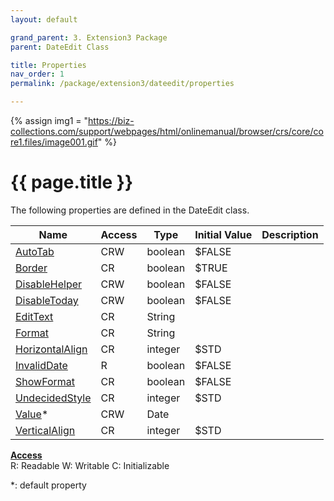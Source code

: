 ```yaml
---
layout: default

grand_parent: 3. Extension3 Package
parent: DateEdit Class

title: Properties
nav_order: 1
permalink: /package/extension3/dateedit/properties

---
```

{% assign img1 = "https://biz-collections.com/support/webpages/html/onlinemanual/browser/crs/core/core1.files/image001.gif" %}


# {{ page.title }}

The following properties are defined in the DateEdit class.

|Name       | Access | Type   | Initial Value | Description |
|----------	|--------|--------|---------------|-------------|
|[AutoTab](/package/extension3/DateEdit/properties/autotab) | CRW | boolean | $FALSE | |
|[Border](/package/extension3/DateEdit/properties/border) | CR | boolean | $TRUE | |
|[DisableHelper](/package/extension3/DateEdit/properties/disablehelper) | CRW | boolean | $FALSE | |
|[DisableToday](/package/extension3/DateEdit/properties/disabletoday) | CRW | boolean | $FALSE | |
|[EditText](/package/extension3/DateEdit/properties/edittext) | CR | String |  | |
|[Format](/package/extension3/DateEdit/properties/format) | CR | String |  | |
|[HorizontalAlign](/package/extension3/DateEdit/properties/horizontalalign) | CR | integer | $STD | |
|[InvalidDate](/package/extension3/DateEdit/properties/invaliddate) | R | boolean | $FALSE | |
|[ShowFormat](/package/extension3/DateEdit/properties/showformat) | CR | boolean | $FALSE | |
|[UndecidedStyle](/package/extension3/DateEdit/properties/undecidedstyle) | CR | integer | $STD | |
|[Value](/package/extension3/DateEdit/properties/value)* | CRW | Date |  | |
|[VerticalAlign](/package/extension3/DateEdit/properties/verticalalign) | CR | integer | $STD | |

<u><b>Access</b></u><br>
R: Readable
W: Writable
C: Initializable

*: default property
